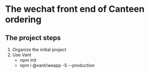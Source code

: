 # The wechat front end of Canteen ordering 

## The project steps

1. Organize the initial project
2. Use Vant
   - npm init
   - npm i @vant/weapp -S --production
